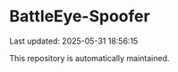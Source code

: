 # BattleEye-Spoofer

Last updated: 2025-05-31 18:56:15

This repository is automatically maintained.
